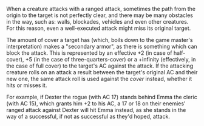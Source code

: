 When a creature attacks with a ranged attack, sometimes the path from the origin to the target is not perfectly clear, and there may be many obstacles in the way, such as: walls, blockades, vehicles and even other creatures. For this reason, even a well-executed attack might miss its original target.
 
The amount of cover a target has (which, boils down to the game master's interpretation) makes a "secondary armor", as there is something which can block the attack. This is represented by an effective +2 (in case of half-cover), +5 (in the case of three-quarters-cover) or a +infinity (effectively, in the case of full cover) to the target's AC against the attack. If the attacking creature rolls on an attack a result between the target's original AC and their new one, the same attack roll is used against the _cover_ instead, whether it hits or misses it.
 
For example, if Dexter the rogue (with AC 17) stands behind Emma the cleric (with AC 15), which grants him +2 to his AC, a 17 or 18 on their enemies' ranged attack against Dexter will hit Emma instead, as she stands in the way of a successful, if not as successful as they'd hoped, attack.